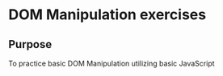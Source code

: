 # DOM Manipulation exercises

## Purpose

To practice basic DOM Manipulation utilizing basic JavaScript
